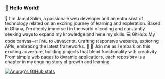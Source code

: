 ### 👋 Hello World!
👋 I'm Jamal Salim, a passionate web developer and an enthusiast of technology related on an exciting journey of learning and exploration. Based in Ghana, I'm deeply immersed in the world of coding and constantly seeking ways to expand my knowledge and hone my skills. 
💻 GitHub: My code canvas—HTML to JavaScript. Crafting responsive websites, exploring APIs, embracing the latest frameworks. 🚀
🚀 Join me as I embark on this exciting adventure, building projects that blend functionality with creativity. From simple web pages to dynamic applications, each repository is a chapter in my ongoing story of growth and learning.

[![Anurag's GitHub stats](https://github-readme-stats.vercel.app/api?username=jamalsalim-js12)](https://github.com/anuraghazra/github-readme-stats)
